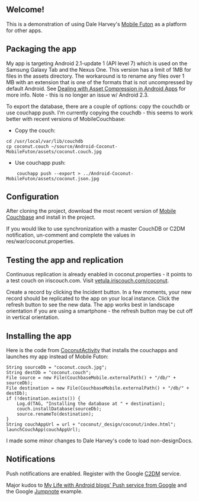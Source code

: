 ## Welcome!

This is a demonstration of using Dale Harvey's [Mobile Futon](https://github.com/daleharvey/Android-MobileFuton) as a platform for other apps. 

## Packaging the app

My app is targeting Android 2.1-update 1 (API level 7) which is used on the Samsung Galaxy Tab and the Nexus One. 
This version has a limit of 1MB for files in the assets directory. 
The workaround is to rename any files over 1 MB with an extension that is one of the formats that is not uncompressed by default Android. 
See [Dealing with Asset Compression in Android Apps](http://ponystyle.com/blog/2010/03/26/dealing-with-asset-compression-in-android-apps/) for more info.
Note - this is no longer an issue w/ Android 2.3.

To export the database, there are a couple of options: copy the couchdb or use couchapp push. I'm currently copying the couchdb - 
this seems to work better with recent versions of MobileCouchbase:

* Copy the couch:
```
cd /usr/local/var/lib/couchdb
cp coconut.couch ~/source/Android-Coconut-MobileFuton/assets/coconut.couch.jpg
```
* Use couchapp push:
```
    couchapp push --export > ../Android-Coconut-MobileFuton/assets/coconut.json.jpg
```
## Configuration

After cloning the project, download the most recent version of [Mobile Couchbase](http://www.couchbase.org/get/couchbase-mobile-for-android/current) 
and install in the project.

If you would like to use synchronization with a master CouchDB or C2DM notification, 
un-comment and complete the values in res/war/coconut.properties.

## Testing the app and replication

Continuous replication is already enabled in coconut.properties - it points to a test couch on iriscouch.com. 
Visit [vetula.iriscouch.com/coconut](http://vetula.iriscouch.com/coconut/_design/coconut/index.html#home). 

Create a record by clicking the Incident button. 
In a few moments, your new record should be replicated to the app on your local instance. Click the refresh button to see the new data.
The app works best in landscape orientation if you are using a smartphone - the refresh button may be cut off in vertical orientation.
    
## Installing the app

Here is the code from [CoconutActivity](https://github.com/vetula/Android-Coconut-MobileFuton/blob/master/src/org/rti/rcd/ict/lgug/CoconutActivity.java) 
that installs the couchapps and launches my app instead of Mobile Futon:

    String sourceDb = "coconut.couch.jpg";
	String destDb = "coconut.couch";
	File source = new File(CouchbaseMobile.externalPath() + "/db/" + sourceDb);
	File destination = new File(CouchbaseMobile.externalPath() + "/db/" + destDb);
	if (!destination.exists()) {
        Log.d(TAG, "Installing the database at " + destination);
    	couch.installDatabase(sourceDb);
    	source.renameTo(destination);
	}
	String couchAppUrl = url + "coconut/_design/coconut/index.html";
	launchCouchApp(couchAppUrl);
    
I made some minor changes to Dale Harvey's code to load non-designDocs.

## Notifications

Push notifications are enabled. Register with the Google [C2DM](http://code.google.com/android/c2dm/) service.

Major kudos to [My Life with Android blogs' Push service from Google](http://mylifewithandroid.blogspot.com/2010/10/push-service-from-google.html) and the Google [Jumpnote](http://code.google.com/p/jumpnote/) example.
